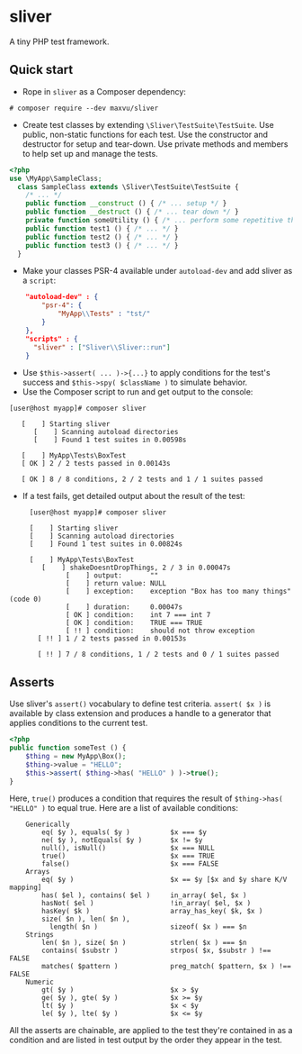 # sliver

A tiny PHP test framework.

## Quick start

* Rope in `sliver` as a Composer dependency:
```
# composer require --dev maxvu/sliver
```
* Create test classes by extending `\Sliver\TestSuite\TestSuite`. Use public, non-static functions for each test. Use the constructor and destructor for setup and tear-down. Use private methods and members to help set up and manage the tests.
```php
<?php
use \MyApp\SampleClass;
  class SampleClass extends \Sliver\TestSuite\TestSuite {
    /* ... */
    public function __construct () { /* ... setup */ }
    public function __destruct () { /* ... tear down */ }
    private function someUtility () { /* ... perform some repetitive thing */ }
    public function test1 () { /* ... */ }
    public function test2 () { /* ... */ }
    public function test3 () { /* ... */ }
  }
```
* Make your classes PSR-4 available under `autoload-dev` and add sliver as a `script`:
```json
    "autoload-dev" : {
        "psr-4": {
            "MyApp\\Tests" : "tst/"
        }
    },
    "scripts" : {
      "sliver" : ["Sliver\\Sliver::run"]
    }
```
* Use `$this->assert( ... )->{...}` to apply conditions for the test's success and `$this->spy( $className )` to simulate behavior.
* Use the Composer script to run and get output to the console:
```
[user@host myapp]# composer sliver

   [    ] Starting sliver
      [    ] Scanning autoload directories
      [    ] Found 1 test suites in 0.00598s

   [    ] MyApp\Tests\BoxTest
   [ OK ] 2 / 2 tests passed in 0.00143s

   [ OK ] 8 / 8 conditions, 2 / 2 tests and 1 / 1 suites passed
```
  * If a test fails, get detailed output about the result of the test:
 ```
      [user@host myapp]# composer sliver

      [    ] Starting sliver
      [    ] Scanning autoload directories
      [    ] Found 1 test suites in 0.00824s

      [    ] MyApp\Tests\BoxTest
         [    ] shakeDoesntDropThings, 2 / 3 in 0.00047s
               [    ] output:       ""
               [    ] return value: NULL
               [    ] exception:    exception "Box has too many things" (code 0)
               [    ] duration:     0.00047s
               [ OK ] condition:    int 7 === int 7
               [ OK ] condition:    TRUE === TRUE
               [ !! ] condition:    should not throw exception
        [ !! ] 1 / 2 tests passed in 0.00153s

        [ !! ] 7 / 8 conditions, 1 / 2 tests and 0 / 1 suites passed
```

## Asserts

Use sliver's `assert()` vocabulary to define test criteria. `assert( $x )` is available by class extension and produces a handle to a generator that applies conditions to the current test.
```php
<?php
public function someTest () {
	$thing = new MyApp\Box();
    $thing->value = "HELLO";
    $this->assert( $thing->has( "HELLO" ) )->true();
}
```
Here, `true()` produces a condition that requires the result of `$thing->has( "HELLO" )` to equal true. Here are a list of available conditions:

```
	Generically
    	eq( $y ), equals( $y )          $x === $y
        ne( $y ), notEquals( $y )       $x != $y
        null(), isNull()				$x === NULL
        true()                          $x === TRUE
        false()                         $x === FALSE
    Arrays
        eq( $y )                        $x == $y [$x and $y share K/V mapping]
        has( $el ), contains( $el )     in_array( $el, $x )
        hasNot( $el )                   !in_array( $el, $x )
        hasKey( $k )                    array_has_key( $k, $x )
        size( $n ), len( $n ),
          length( $n )                  sizeof( $x ) === $n
    Strings
    	len( $n ), size( $n )           strlen( $x ) === $n
        contains( $substr )             strpos( $x, $substr ) !== FALSE
        matches( $pattern )             preg_match( $pattern, $x ) !== FALSE
    Numeric
    	gt( $y )                        $x > $y
        ge( $y ), gte( $y )             $x >= $y
    	lt( $y )                        $x < $y
        le( $y ), lte( $y )             $x <= $y
```

All the asserts are chainable, are applied to the test they're contained in as a condition and are listed in test output by the order they appear in the test.
